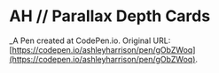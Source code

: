# AH // Parallax Depth Cards
 _A Pen created at CodePen.io. Original URL: [https://codepen.io/ashleyharrison/pen/gObZWoq](https://codepen.io/ashleyharrison/pen/gObZWoq).

 